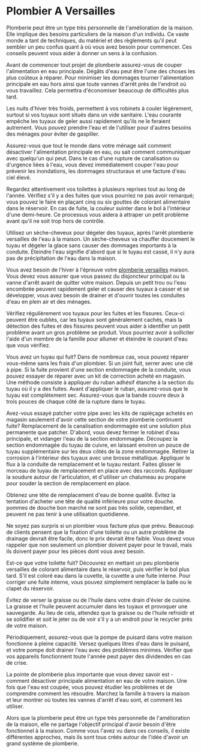 # Plombier A Versailles

Plomberie peut être un type très personnelle de l'amélioration de la maison. Elle implique des besoins particuliers de la maison d'un individu. Ce vaste monde a tant de techniques, du matériel et des règlements qu'il peut sembler un peu confus quant à où vous avez besoin pour commencer. Ces conseils peuvent vous aider à donner un sens à la confusion.

Avant de commencer tout projet de plomberie assurez-vous de couper l'alimentation en eau principale. Dégâts d'eau peut être l'une des choses les plus coûteux à réparer. Pour minimiser les dommages tourner l'alimentation principale en eau hors ainsi que toute vannes d'arrêt près de l'endroit où vous travaillez. Cela permettra d'économiser beaucoup de difficultés plus tard.

Les nuits d'hiver très froids, permettent à vos robinets à couler légèrement, surtout si vos tuyaux sont situés dans un vide sanitaire. L'eau courante empêche les tuyaux de geler aussi rapidement qu'ils ne le feraient autrement. Vous pouvez prendre l'eau et de l'utiliser pour d'autres besoins des ménages pour éviter de gaspiller.

Assurez-vous que tout le monde dans votre ménage sait comment désactiver l'alimentation principale en eau, ou sait comment communiquer avec quelqu'un qui peut. Dans le cas d'une rupture de canalisation ou d'urgence liées à l'eau, vous devez immédiatement couper l'eau pour prévenir les inondations, les dommages structuraux et une facture d'eau ciel élevé.

Regardez attentivement vos toilettes à plusieurs reprises tout au long de l'année. Vérifiez s'il y a des fuites que vous pourriez ne pas avoir remarqué; vous pouvez le faire en plaçant cinq ou six gouttes de colorant alimentaire dans le réservoir. En cas de fuite, la couleur suinter dans le bol à l'intérieur d'une demi-heure. Ce processus vous aidera à attraper un petit problème avant qu'il ne soit trop hors de contrôle.

Utilisez un sèche-cheveux pour dégeler des tuyaux, après l'arrêt plomberie versailles de l'eau à la maison. Un sèche-cheveux va chauffer doucement le tuyau et dégeler la glace sans causer des dommages importants à la conduite. Éteindre l'eau signifie d'abord que si le tuyau est cassé, il n'y aura pas de précipitation de l'eau dans la maison.

Vous avez besoin de l'hiver à l'épreuve votre [plomberie versailles](http://plombierversailles-vite.fr) maison. Vous devez vous assurer que vous passez du disjoncteur principal ou la vanne d'arrêt avant de quitter votre maison. Depuis un petit trou ou l'eau encombrée peuvent rapidement geler et causer des tuyaux à casser et se développer, vous avez besoin de drainer et d'ouvrir toutes les conduites d'eau en plein air et des ménages.

Vérifiez régulièrement vos tuyaux pour les fuites et les fissures. Ceux-ci peuvent être oubliés, car les tuyaux sont généralement cachés, mais la détection des fuites et des fissures peuvent vous aider à identifier un petit problème avant un gros problème se produit. Vous pourriez avoir à solliciter l'aide d'un membre de la famille pour allumer et éteindre le courant d'eau que vous vérifiez.

Vous avez un tuyau qui fuit? Dans de nombreux cas, vous pouvez réparer vous-même sans les frais d'un plombier. Si un joint fuit, serrer avec une clé à pipe. Si la fuite provient d'une section endommagée de la conduite, vous pouvez essayer de réparer avec un kit de correction acheté en magasin. Une méthode consiste à appliquer du ruban adhésif étanche à la section du tuyau où il y a des fuites. Avant d'appliquer le ruban, assurez-vous que le tuyau est complètement sec. Assurez-vous que la bande couvre deux à trois pouces de chaque côté de la rupture dans le tuyau.

Avez-vous essayé patcher votre pipe avec les kits de rapiéçage achetés en magasin seulement d'avoir cette section de votre plomberie continuent fuite? Remplacement de la canalisation endommagée est une solution plus permanente que patcher. D'abord, vous devez fermer le robinet d'eau principale, et vidanger l'eau de la section endommagée. Découpez la section endommagée du tuyau de cuivre, en laissant environ un pouce de tuyau supplémentaire sur les deux côtés de la zone endommagée. Retirer la corrosion à l'intérieur des tuyaux avec une brosse métallique. Appliquer le flux à la conduite de remplacement et le tuyau restant. Faites glisser le morceau de tuyau de remplacement en place avec des raccords. Appliquer la soudure autour de l'articulation, et d'utiliser un chalumeau au propane pour souder la section de remplacement en place.

Obtenez une tête de remplacement d'eau de bonne qualité. Évitez la tentation d'acheter une tête de qualité inférieure pour votre douche. pommes de douche bon marché ne sont pas très solide, cependant, et peuvent ne pas tenir à une utilisation quotidienne.

Ne soyez pas surpris si un plombier vous facture plus que prévu. Beaucoup de clients pensent que la fixation d'une toilette ou un autre problème de drainage devrait être facile, donc le prix devrait être faible. Vous devez vous rappeler que non seulement un plombier doivent payer pour le travail, mais ils doivent payer pour les pièces dont vous avez besoin.

Est-ce que votre toilette fuit? Découvrez en mettant un peu plomberie versailles de colorant alimentaire dans le réservoir, puis vérifier le bol plus tard. S'il est coloré eau dans la cuvette, la cuvette a une fuite interne. Pour corriger une fuite interne, vous pouvez simplement remplacer la balle ou le clapet du réservoir.

Évitez de verser la graisse ou de l'huile dans votre drain d'évier de cuisine. La graisse et l'huile peuvent accumuler dans les tuyaux et provoquer une sauvegarde. Au lieu de cela, attendez que la graisse ou de l'huile refroidir et se solidifier et soit le jeter ou de voir s'il y a un endroit pour le recycler près de votre maison.

Périodiquement, assurez-vous que la pompe de puisard dans votre maison fonctionne à pleine capacité. Versez quelques litres d'eau dans le puisard, et votre pompe doit drainer l'eau avec des problèmes minimes. Vérifier que vos appareils fonctionnent toute l'année peut payer des dividendes en cas de crise.

La pointe de plomberie plus importante que vous devez savoir est - comment désactiver principale alimentation en eau de votre maison. Une fois que l'eau est coupée, vous pouvez étudier les problèmes et de comprendre comment les résoudre. Marchez la famille à travers la maison et leur montrer où toutes les vannes d'arrêt d'eau sont, et comment les utiliser.

Alors que la plomberie peut être un type très personnelle de l'amélioration de la maison, elle ne partage l'objectif principal d'avoir besoin d'être fonctionnel à la maison. Comme vous l'avez vu dans ces conseils, il existe différentes approches, mais ils sont tous créés autour de l'idée d'avoir un grand système de plomberie.

